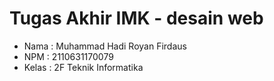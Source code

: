 # Tugas Akhir IMK - desain web

- Nama  : Muhammad Hadi Royan Firdaus
- NPM   : 2110631170079
- Kelas : 2F Teknik Informatika
